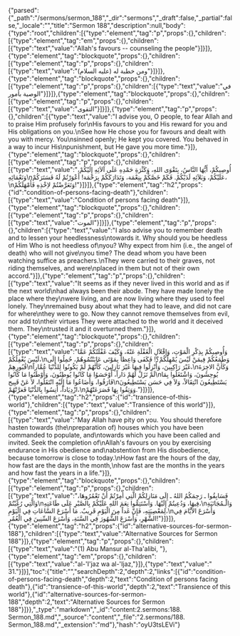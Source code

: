 {"parsed":{"_path":"/sermons/sermon_188","_dir":"sermons","_draft":false,"_partial":false,"_locale":"","title":"Sermon 188","description":null,"body":{"type":"root","children":[{"type":"element","tag":"p","props":{},"children":[{"type":"element","tag":"em","props":{},"children":[{"type":"text","value":"Allah's favours -- counseling the people"}]}]},{"type":"element","tag":"blockquote","props":{},"children":[{"type":"element","tag":"p","props":{},"children":[{"type":"text","value":"ومن خطبة له (عليه السلام)"}]}]},{"type":"element","tag":"blockquote","props":{},"children":[{"type":"element","tag":"p","props":{},"children":[{"type":"text","value":"في الوصية بأمور"}]}]},{"type":"element","tag":"blockquote","props":{},"children":[{"type":"element","tag":"p","props":{},"children":[{"type":"text","value":"التقوى"}]}]},{"type":"element","tag":"p","props":{},"children":[{"type":"text","value":"I advise you, O people, to fear Allah and to praise Him profusely for\nHis favours to you and His reward for you and His obligations on you.\nSee how He chose you for favours and dealt with you with mercy. You\nsinned openly; He kept you covered. You behaved in a way to incur His\npunishment, but He gave you more time."}]},{"type":"element","tag":"blockquote","props":{},"children":[{"type":"element","tag":"p","props":{},"children":[{"type":"text","value":"أُوصِيكُمْ، أَيُّهَا النَّاسُ، بِتَقْوَى اللهِ، وَكَثْرَةِ حَمْدِهِ عَلَى آلاَئِهِ إِلَيْكُمْ، وَنَعْمَائِهِ\nعَلَيْكُمْ، وَبَلاَئِهِ لَدَيْكُمْ. فَكَمْ خَصَّكُمْ بِنِعْمَة، وَتَدَارَكَكُمْ بِرَحْمَة! أَعْوَرْتُمْ لَهُ فَسَتَرَكُمْ،\nوَتَعَرَّضْتُمْ لاِخْذِهِ فَأَمْهَلَكُمْ!"}]}]},{"type":"element","tag":"h2","props":{"id":"condition-of-persons-facing-death"},"children":[{"type":"text","value":"Condition of persons facing death"}]},{"type":"element","tag":"blockquote","props":{},"children":[{"type":"element","tag":"p","props":{},"children":[{"type":"text","value":"الموت"}]}]},{"type":"element","tag":"p","props":{},"children":[{"type":"text","value":"I also advise you to remember death and to lessen your heedlessness\ntowards it. Why should you be heedless of Him Who is not heedless of\nyou? Why expect from him (i.e., the angel of death) who will not give\nyou time? The dead whom you have been watching suffice as preachers.\nThey were carried to their graves, not riding themselves, and were\nplaced in them but not of their own accord."}]},{"type":"element","tag":"p","props":{},"children":[{"type":"text","value":"It seems as if they never lived in this world and as if the next world\nhad always been their abode. They have made lonely the place where they\nwere living, and are now living where they used to feel lonely. They\nremained busy about what they had to leave, and did not care for where\nthey were to go. Now they cannot remove themselves from evil, nor add to\ntheir virtues They were attached to the world and it deceived them. They\ntrusted it and it overturned them."}]},{"type":"element","tag":"blockquote","props":{},"children":[{"type":"element","tag":"p","props":{},"children":[{"type":"text","value":"وَأُوصِيكُمْ بِذِكْرِ الْمَوْتِ، وَإِقْلاَلِ الْغَفْلَةِ عَنْهُ، وَكَيْفَ غَفْلَتُكُمْ عَمَّا لَيْسَ يُغْفِلُكُمْ،\nوَطَمَعُكُمْ فِيمَنْ لَيْسَ يُمْهِلُكُمْ؟! فَكَفَى وَاعِظاً بِمَوْتَى عَايَنْتُمُوهُمْ، حُمِلُوا إلَى قُبُورِهِمْ\nغَيْرَ رَاكِبِينَ، وَأُنْزِلُوا فِيهَا غَيْرَ نَازِلِينَ، كَأَنَّهُمْ لَمْ يَكُونُوا لِلدُّنْيَا عُمَّاراً،\nوَكَأَنَّ الاخِرَةَ لَمْ تَزَلْ لَهُمْ دَاراً، أَوْحَشوُا مَا كَانُوا يُوطِنُونَ، وَأَوْطَنُوا مَا كَانُوا\nيُوحِشُونَ، وَاشْتَغَلُوا بِمَا فَارَقُوا، وَأَضَاعُوا مَا إِلَيْهِ انْتَقَلُوا، لاَ عَنْ قَبِيح\nيَسْتَطِيعُونَ انْتِقَالاً، وَلاَ فِي حَسَن يَسْتَطِيعُونَ ازْدِيَاداً، أَنِسُوا بِالدُّنْيَا فَغرَّتْهُمْ،\nوَوَثِقُوا بِهَا فَصَرَعَتْهُمْ."}]}]},{"type":"element","tag":"h2","props":{"id":"transience-of-this-world"},"children":[{"type":"text","value":"Transience of this world"}]},{"type":"element","tag":"p","props":{},"children":[{"type":"text","value":"May Allah have pity on you. You should therefore hasten towards (the\npreparation of) houses which you have been commanded to populate, and\ntowards which you have been called and invited. Seek the completion of\nAllah's favours on you by exercising endurance in His obedience and\nabstention from His disobedience, because tomorrow is close to today.\nHow fast are the hours of the day, how fast are the days in the month,\nhow fast are the months in the years and how fast the years in a life."}]},{"type":"element","tag":"blockquote","props":{},"children":[{"type":"element","tag":"p","props":{},"children":[{"type":"text","value":"فَسَابِقُوا ـ رَحِمَكُمُ اللهُ ـ إِلَى مَنَازِلِكُمْ الَّتِي أُمِرْتُمْ أَنْ تَعْمُرُوهَا، وَالَّتِي رُغِّبْتُمْ\nفِيهَا، وَدُعِيتُمْ إِلَيْهَا. وَاسْتَتِمُّوا نِعَمَ اللهِ عَلَيْكُمْ بِالصَّبْرِ عَلَى طَاعَتِهِ،\nوَالْـمُجَانَبَةِ لِمَعْصِيَتِهِ، فَإِنَّ غَداً مِنَ الْيَوْمِ قَرِيبٌ. مَا أَسْرَعَ السَّاعَاتِ فِي الْيَوْمِ،\nوَأَسْرَعَ الاْيَّامَ فِي الشَّهْرِ، وَأَسْرَعَ الشُّهُورَ فِي السَّنَةِ، وَأَسْرَعَ السِّنِينَ فِي الْعُمُرِ!"}]}]},{"type":"element","tag":"h2","props":{"id":"alternative-sources-for-sermon-188"},"children":[{"type":"text","value":"Alternative Sources for Sermon 188"}]},{"type":"element","tag":"p","props":{},"children":[{"type":"text","value":"(1) Abu Mansur al-Tha'alibi, "},{"type":"element","tag":"em","props":{},"children":[{"type":"text","value":"al-'I'jaz wa al-'Ijaz,"}]},{"type":"text","value":" 31."}]}],"toc":{"title":"","searchDepth":2,"depth":2,"links":[{"id":"condition-of-persons-facing-death","depth":2,"text":"Condition of persons facing death"},{"id":"transience-of-this-world","depth":2,"text":"Transience of this world"},{"id":"alternative-sources-for-sermon-188","depth":2,"text":"Alternative Sources for Sermon 188"}]}},"_type":"markdown","_id":"content:2.sermons:188. Sermon_188.md","_source":"content","_file":"2.sermons/188. Sermon_188.md","_extension":"md"},"hash":"oyU3tsLEVi"}